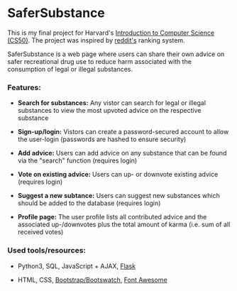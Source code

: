 # SaferSubstance

This is my final project for Harvard's [Introduction to Computer Science (CS50)](https://www.edx.org/course/cs50s-introduction-to-computer-science). The project was inspired by [reddit's](https://www.reddit.com/) ranking system.

SaferSubstance is a web page where users can share their own advice on safer recreational drug use to reduce harm associated with the consumption of legal or illegal substances.

### Features:

* **Search for substances:** Any vistor can search for legal or illegal substances to view the most upvoted advice on the respective substance

* **Sign-up/login:** Vistors can create a password-secured account to allow the user-login (passwords are hashed to ensure security)

* **Add advice:** Users can add advice on any substance that can be found via the "search" function (requires login)

* **Vote on existing advice:** Users can up- or downvote existing advice (requires login)

* **Suggest a new subtance:** Users can suggest new substances which should be added to the database (requires login)

* **Profile page:** The user profile lists all contributed advice and the associated up-/downvotes plus the total amount of karma (i.e. sum of all received votes)

### Used tools/resources:

* Python3, SQL, JavaScript + AJAX, [Flask](https://flask.palletsprojects.com/en/1.1.x/)

* HTML, CSS, [Bootstrap/Bootswatch](https://bootswatch.com/4/darkly/bootstrap.min.css), [Font Awesome](https://maxcdn.bootstrapcdn.com/font-awesome/4.7.0/css/font-awesome.min.css)
